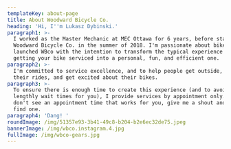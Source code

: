 ```yaml
---
templateKey: about-page
title: About Woodward Bicycle Co.
heading: 'Hi, I''m Lukasz Dybinski.'
paragraph1: >-
  I worked as the Master Mechanic at MEC Ottawa for 6 years, before starting
  Woodward Bicycle Co. in the summer of 2018. I'm passionate about bikes, and
  launched WBco with the intention to transform the typical experience of
  getting your bike serviced into a personal, fun, and efficient one.
paragraph2: >-
  I'm committed to service excellence, and to help people get outside, enjoy
  their rides, and get excited about their bikes.
paragraph3: >-
  To ensure there is enough time to create this experience (and to avoid
  lengthly wait times for you), I provide services by appointment only. If you
  don't see an appointment time that works for you, give me a shout and we'll
  find one.
paragraph4: 'Dang! '
roundImage: /img/51357e93-3b41-49c8-b204-b2e6ec32de75.jpeg
bannerImage: /img/wbco.instagram.4.jpg
fullImage: /img/wbco-gears.jpg
---
```


